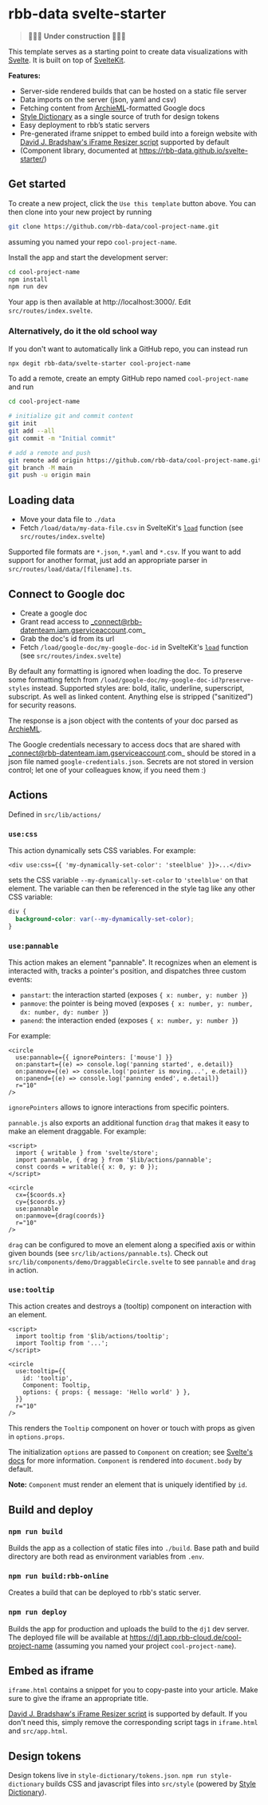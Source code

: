 # rbb-data svelte-starter

> 🚧🚧🚧 **Under construction** 🚧🚧🚧

This template serves as a starting point to create data visualizations with [Svelte](https://svelte.dev/). It is built on top of [SvelteKit](https://kit.svelte.dev/).

**Features:**

- Server-side rendered builds that can be hosted on a static file server
- Data imports on the server (json, yaml and csv)
- Fetching content from [ArchieML](http://archieml.org)-formatted Google docs
- [Style Dictionary](https://amzn.github.io/style-dictionary/#/) as a single source of truth for design tokens
- Easy deployment to rbb’s static servers
- Pre-generated iframe snippet to embed build into a foreign website with [David J. Bradshaw's iFrame Resizer script](https://github.com/davidjbradshaw/iframe-resizer) supported by default
- (Component library, documented at https://rbb-data.github.io/svelte-starter/)

## Get started

To create a new project, click the `Use this template` button above. You can then clone into your new project by running

```bash
git clone https://github.com/rbb-data/cool-project-name.git
```

assuming you named your repo `cool-project-name`.

Install the app and start the development server:

```bash
cd cool-project-name
npm install
npm run dev
```

Your app is then available at http://localhost:3000/. Edit `src/routes/index.svelte`.

### Alternatively, do it the old school way

If you don't want to automatically link a GitHub repo, you can instead run

```bash
npx degit rbb-data/svelte-starter cool-project-name
```

To add a remote, create an empty GitHub repo named `cool-project-name` and run

```bash
cd cool-project-name

# initialize git and commit content
git init
git add --all
git commit -m "Initial commit"

# add a remote and push
git remote add origin https://github.com/rbb-data/cool-project-name.git
git branch -M main
git push -u origin main
```

## Loading data

- Move your data file to `./data`
- Fetch `/load/data/my-data-file.csv` in SvelteKit's [`load`](https://kit.svelte.dev/docs#loading) function (see `src/routes/index.svelte`)

Supported file formats are `*.json`, `*.yaml` and `*.csv`. If you want to add support for another format, just add an appropriate parser in `src/routes/load/data/[filename].ts`.

## Connect to Google doc

- Create a google doc
- Grant read access to _connect@rbb-datenteam.iam.gserviceaccount.com_
- Grab the doc's id from its url
- Fetch `/load/google-doc/my-google-doc-id` in SvelteKit's [`load`](https://kit.svelte.dev/docs#loading) function (see `src/routes/index.svelte`)

By default any formatting is ignored when loading the doc. To preserve some formatting fetch from `/load/google-doc/my-google-doc-id?preserve-styles` instead. Supported styles are: bold, italic, underline, superscript, subscript. As well as linked content. Anything else is stripped ("sanitized") for security reasons.

The response is a json object with the contents of your doc parsed as [ArchieML](http://archieml.org).

The Google credentials necessary to access docs that are shared with _connect@rbb-datenteam.iam.gserviceaccount.com_ should be stored in a json file named `google-credentials.json`. Secrets are not stored in version control; let one of your colleagues know, if you need them :)

## Actions

Defined in `src/lib/actions/`

### `use:css`

This action dynamically sets CSS variables. For example:

```svelte
<div use:css={{ 'my-dynamically-set-color': 'steelblue' }}>...</div>
```

sets the CSS variable `--my-dynamically-set-color` to `'steelblue'` on that element. The variable can then be referenced in the style tag like any other CSS variable:

```css
div {
  background-color: var(--my-dynamically-set-color);
}
```

### `use:pannable`

This action makes an element "pannable". It recognizes when an element is interacted with, tracks a pointer's position, and dispatches three custom events:

- `panstart`: the interaction started (exposes `{ x: number, y: number }`)
- `panmove`: the pointer is being moved (exposes `{ x: number, y: number, dx: number, dy: number }`)
- `panend`: the interaction ended (exposes `{ x: number, y: number }`)

For example:

```svelte
<circle
  use:pannable={{ ignorePointers: ['mouse'] }}
  on:panstart={(e) => console.log('panning started', e.detail)}
  on:panmove={(e) => console.log('pointer is moving...', e.detail)}
  on:panend={(e) => console.log('panning ended', e.detail)}
  r="10"
/>
```

`ignorePointers` allows to ignore interactions from specific pointers.

`pannable.js` also exports an additional function `drag` that makes it easy to make an element draggable. For example:

```svelte
<script>
  import { writable } from 'svelte/store';
  import pannable, { drag } from '$lib/actions/pannable';
  const coords = writable({ x: 0, y: 0 });
</script>

<circle
  cx={$coords.x}
  cy={$coords.y}
  use:pannable
  on:panmove={drag(coords)}
  r="10"
/>
```

`drag` can be configured to move an element along a specified axis or within given bounds (see `src/lib/actions/pannable.ts`). Check out `src/lib/components/demo/DraggableCircle.svelte` to see `pannable` and `drag` in action.

### `use:tooltip`

This action creates and destroys a (tooltip) component on interaction with an element.

```svelte
<script>
  import tooltip from '$lib/actions/tooltip';
  import Tooltip from '...';
</script>

<circle
  use:tooltip={{
    id: 'tooltip',
    Component: Tooltip,
    options: { props: { message: 'Hello world' } },
  }}
  r="10"
/>
```

This renders the `Tooltip` component on hover or touch with props as given in `options.props`.

The initialization `options` are passed to `Component` on creation; see [Svelte's docs](https://svelte.dev/docs#Creating_a_component) for more information. `Component` is rendered into `document.body` by default.

**Note:** `Component` must render an element that is uniquely identified by `id`.

## Build and deploy

### `npm run build`

Builds the app as a collection of static files into `./build`. Base path and build directory are both read as environment variables from `.env`.

### `npm run build:rbb-online`

Creates a build that can be deployed to rbb's static server.

### `npm run deploy`

Builds the app for production and uploads the build to the `dj1` dev server. The deployed file will be available at https://dj1.app.rbb-cloud.de/cool-project-name (assuming you named your project `cool-project-name`).

## Embed as iframe

`iframe.html` contains a snippet for you to copy-paste into your article. Make sure to give the iframe an appropriate title.

[David J. Bradshaw's iFrame Resizer script](https://github.com/davidjbradshaw/iframe-resizer) is supported by default. If you don't need this, simply remove the corresponding script tags in `iframe.html` and `src/app.html`.

## Design tokens

Design tokens live in `style-dictionary/tokens.json`. `npm run style-dictionary` builds CSS and javascript files into `src/style` (powered by [Style Dictionary](https://amzn.github.io/style-dictionary/#/)).
